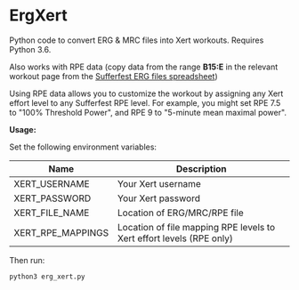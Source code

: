 # ErgXert
Python code to convert ERG &amp; MRC files into Xert workouts. Requires Python 3.6.

Also works with RPE data (copy data from the range **B15:E** in the relevant 
workout page from the
[Sufferfest ERG files spreadsheet](https://docs.google.com/spreadsheets/d/1ehIbV4Kldv_k82JtadNavpeZaI7o9JGHoWghDitrM-4/edit#gid=2117722110)) 

Using RPE data allows you to customize the workout by assigning any Xert effort level to any Sufferfest RPE level. 
For example, you might set RPE 7.5 to "100% Threshold Power", and RPE 9 to "5-minute mean maximal power".

**Usage:**

Set the following environment variables:

| Name        | Description |
| ----------- | ----------- |
| XERT_USERNAME | Your Xert username |
| XERT_PASSWORD | Your Xert password |
| XERT_FILE_NAME | Location of ERG/MRC/RPE file |
| XERT_RPE_MAPPINGS | Location of file mapping RPE levels to Xert effort levels (RPE only) |

Then run:

`python3 erg_xert.py`
